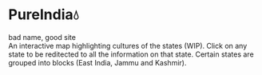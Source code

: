 # PureIndia💧
bad name, good site <br>
An interactive map highlighting cultures of the states (WIP).
Click on any state to be reditected to all the information on that state. Certain states are grouped into blocks (East India, Jammu and Kashmir).